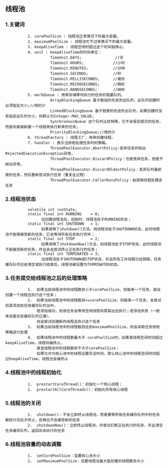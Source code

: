 

## 线程池

### 1.关键词
              1. corePoolSize : 线程池正常情况下的最大容量。
              2. maximumPoolSize : 线程池忙不过来情况下的最大容量。
              3. keepAliveTime : 线程空闲时超过这个时间就停止。
              4. unit : keepAliveTime的时间单位：
                        TimeUnit.DAYS;               //天
                        TimeUnit.HOURS;             //小时
                        TimeUnit.MINUTES;           //分钟
                        TimeUnit.SECONDS;           //秒
                        TimeUnit.MILLISECONDS;      //毫秒
                        TimeUnit.MICROSECONDS;      //微妙
                        TimeUnit.NANOSECONDS;       //纳秒
              5. workQueue : 用来存储等待执行的任务的阻塞队列。
                        ArrayBlockingQueue 基于数组的先进先出队列，此队列创建时必须指定大小;//用的少
                        LinkedBlockingQueue 基于链表的先进先出队列，如果创建时没有指定此队列大小，则默认为Integer.MAX_VALUE;
                        SynchronousQueue 这个队列比较特殊，它不会保存提交的任务，而是将直接新建一个线程来执行新来的任务;
                        PriorityBlockingQueue;//用的少
              6. threadFactory : 线程工厂，用来创建线程。
              7. handler : 表示当拒绝处理任务时的策略。
                        ThreadPoolExecutor.AbortPolicy:丢弃任务并抛出RejectedExecutionException异常。 
                        ThreadPoolExecutor.DiscardPolicy：也是丢弃任务，但是不抛出异常。 
                        ThreadPoolExecutor.DiscardOldestPolicy：丢弃队列最前面的任务，然后重新尝试执行任务（重复此过程）
                        ThreadPoolExecutor.CallerRunsPolicy：由调用线程处理该任务
                        
                        
### 2.线程池状态
              volatile int runState;
              static final int RUNNING    = 0;
                    当创建线程池后，初始时，线程池处于RUNNING状态；
              static final int SHUTDOWN   = 1;
                    如果调用了shutdown()方法，则线程池处于SHUTDOWN状态，此时线程池不能够接受新的任务，它会等待所有任务执行完毕；
              static final int STOP       = 2;
                    如果调用了shutdownNow()方法，则线程池处于STOP状态，此时线程池不能接受新的任务，并且会去尝试终止正在执行的任务；
              static final int TERMINATED = 3;
                    当线程池处于SHUTDOWN或STOP状态，并且所有工作线程已经销毁，任务缓存队列已经清空或执行结束后，线程池被设置为TERMINATED状态。
                    
                    
### 3.任务提交给线程池之后的处理策略
              1.  如果当前线程池中的线程数目小于corePoolSize，则每来一个任务，就会创建一个线程去执行这个任务；
              2.  如果当前线程池中的线程数目>=corePoolSize，则每来一个任务，会尝试将其添加到任务缓存队列当中，
                  若添加成功，则该任务会等待空闲线程将其取出去执行；若添加失败（一般来说是任务缓存队列已满），
                  则会尝试创建新的线程去执行这个任务
              3.  如果当前线程池中的线程数目达到maximumPoolSize，则会采取任务拒绝策略进行处理
              4.  如果线程池中的线程数量大于 corePoolSize时，如果某线程空闲时间超过keepAliveTime，线程将被终止，
                  直至线程池中的线程数目不大于corePoolSize；
                  如果允许为核心池中的线程设置存活时间，那么核心池中的线程空闲时间超过keepAliveTime，线程也会被终止
                  
                  
### 4.线程池中的线程初始化
              1.  prestartCoreThread()：初始化一个核心线程；
              2.  prestartAllCoreThreads()：初始化所有核心线程
              
### 5.线程池的关闭
              1.  shutdown()：不会立即终止线程池，而是要等所有任务缓存队列中的任务都执行完后才终止，但再也不会接受新的任务
              2.  shutdownNow()：立即终止线程池，并尝试打断正在执行的任务，并且清空任务缓存队列，返回尚未执行的任务
              
              
### 6.线程池容量的动态调整
              1.  setCorePoolSize：设置核心池大小
              2.  setMaximumPoolSize：设置线程池最大能创建的线程数目大小
              
              
              
              
              
              
              
                  
                  
                  
                  
